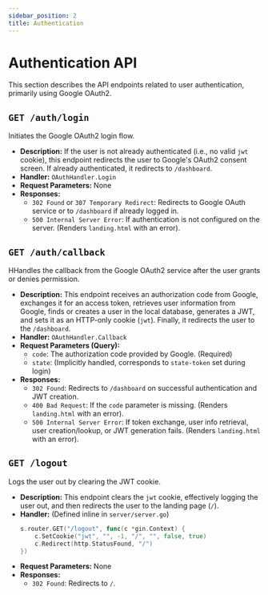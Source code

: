 ```yaml
---
sidebar_position: 2
title: Authentication
---
```


# Authentication API

This section describes the API endpoints related to user authentication, primarily using Google OAuth2.

## `GET /auth/login`

Initiates the Google OAuth2 login flow.

-   **Description:** If the user is not already authenticated (i.e., no valid `jwt` cookie), this endpoint redirects the user to Google's OAuth2 consent screen. If already authenticated, it redirects to `/dashboard`.
-   **Handler:** `OAuthHandler.Login`
-   **Request Parameters:** None
-   **Responses:**
    -   `302 Found` or `307 Temporary Redirect`: Redirects to Google OAuth service or to `/dashboard` if already logged in.
    -   `500 Internal Server Error`: If authentication is not configured on the server. (Renders `landing.html` with an error).

## `GET /auth/callback`

HHandles the callback from the Google OAuth2 service after the user grants or denies permission.

-   **Description:** This endpoint receives an authorization code from Google, exchanges it for an access token, retrieves user information from Google, finds or creates a user in the local database, generates a JWT, and sets it as an HTTP-only cookie (`jwt`). Finally, it redirects the user to the `/dashboard`.
-   **Handler:** `OAuthHandler.Callback`
-   **Request Parameters (Query):**
    -   `code`: The authorization code provided by Google. (Required)
    -   `state`: (Implicitly handled, corresponds to `state-token` set during login)
-   **Responses:**
    -   `302 Found`: Redirects to `/dashboard` on successful authentication and JWT creation.
    -   `400 Bad Request`: If the `code` parameter is missing. (Renders `landing.html` with an error).
    -   `500 Internal Server Error`: If token exchange, user info retrieval, user creation/lookup, or JWT generation fails. (Renders `landing.html` with an error).

## `GET /logout`

Logs the user out by clearing the JWT cookie.

-   **Description:** This endpoint clears the `jwt` cookie, effectively logging the user out, and then redirects the user to the landing page (`/`).
-   **Handler:** (Defined inline in `server/server.go`)
    ```go
    s.router.GET("/logout", func(c *gin.Context) {
        c.SetCookie("jwt", "", -1, "/", "", false, true)
        c.Redirect(http.StatusFound, "/")
    })
    ```
-   **Request Parameters:** None
-   **Responses:**
    -   `302 Found`: Redirects to `/`. 